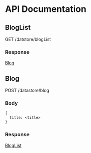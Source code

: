 # API Documentation

## BlogList
GET /datstore/blogList
### Response
[Blog](../model/blog.js)

## Blog
POST /datastore/blog
### Body
```
{
  title: <title>
}
```
### Response
[BlogList](../model/blogList.js)

